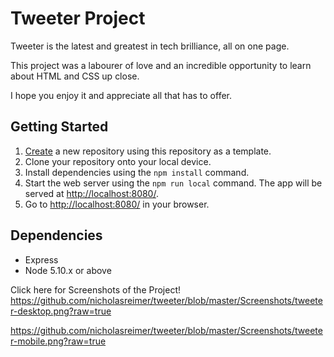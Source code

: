# Tweeter Project

Tweeter is the latest and greatest in tech brilliance, all on one page.

This project was a labourer of love and an incredible opportunity to learn about HTML and CSS up close.

I hope you enjoy it and appreciate all that has to offer.

## Getting Started

1. [Create](https://docs.github.com/en/repositories/creating-and-managing-repositories/creating-a-repository-from-a-template) a new repository using this repository as a template.
2. Clone your repository onto your local device.
3. Install dependencies using the `npm install` command.
4. Start the web server using the `npm run local` command. The app will be served at <http://localhost:8080/>.
5. Go to <http://localhost:8080/> in your browser.

## Dependencies

- Express
- Node 5.10.x or above

Click here for Screenshots of the Project!
https://github.com/nicholasreimer/tweeter/blob/master/Screenshots/tweeter-desktop.png?raw=true

https://github.com/nicholasreimer/tweeter/blob/master/Screenshots/tweeter-mobile.png?raw=true

